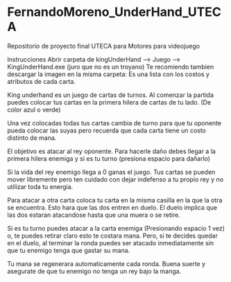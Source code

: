 # FernandoMoreno_UnderHand_UTECA
Repositorio de proyecto final UTECA para Motores para videojuego


Instrucciones
Abrir carpeta de kingUnderHand --> Juego --> KingUnderHand.exe (juro que no es un troyano)
Te recomiendo tambien descargar la imagen en la misma carpeta: Es una lista con los costos y atributos de cada carta.

King underhand es un juego de cartas de turnos.
Al comenzar la partida puedes colocar tus cartas en la primera hilera de cartas de tu lado. (De color azul o verde) 

Una vez colocadas todas tus cartas cambia de turno para que tu oponente pueda colocar las suyas pero recuerda que cada carta tiene un costo distinto de mana.


El objetivo es atacar al rey oponente. Para hacerle daño debes llegar a la primera hilera enemiga y si es tu turno (presiona espacio para dañarlo)

Si la vida del rey enemigo llega a 0 ganas el juego.
Tus cartas se pueden mover libremente pero ten cuidado con dejar indefenso a tu propio rey y no utilizar toda tu energia.

Para atacar a otra carta coloca tu carta en la misma casilla en la que la otra se encuentra. Esto hara que las dos entren en duelo.
El duelo implica que las dos estaran atacandose hasta que una muera o se retire.

Si es tu turno puedes atacar a la carta enemiga (Presionando espacio 1 vez) o, te puedes retirar claro esto te costara mana.
Pero, si te decides quedar en el duelo, al terminar la ronda puedes ser atacado inmediatamente sin que tu enemigo tenga que gastar su mana. 

Tu mana se regenerara automaticamente cada ronda.
Buena suerte y asegurate de que tu enemigo no tenga un rey bajo la manga.
